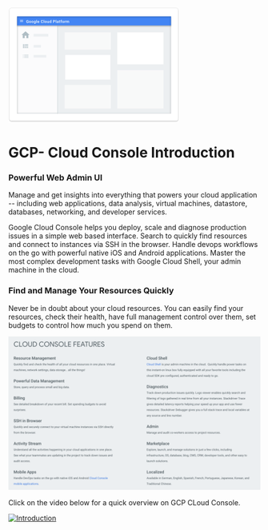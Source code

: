 ![gcp-console](./resources/gcp-web-console.png)

# GCP- Cloud Console Introduction

### Powerful Web Admin UI
Manage and get insights into everything that powers your cloud application -- including web applications, data analysis, virtual machines, datastore, databases, networking, and developer services. 

Google Cloud Console helps you deploy, scale and diagnose production issues in a simple web based interface. Search to quickly find resources and connect to instances via SSH in the browser. Handle devops workflows on the go with powerful native iOS and Android applications. Master the most complex development tasks with Google Cloud Shell, your admin machine in the cloud.

### Find and Manage Your Resources Quickly
Never be in doubt about your cloud resources. You can easily find your resources, check their health, have full management control over them, set budgets to control how much you spend on them.

![gcp-cloud-console-features](./resources/gcp-cloud-console-features.png)

Click on the video below for a quick overview on GCP CLoud Console.

[![Introduction](https://i.ytimg.com/vi/9xSfYj219mM/hqdefault.jpg?sqp=-oaymwEZCNACELwBSFXyq4qpAwsIARUAAIhCGAFwAQ==&rs=AOn4CLDBIJS6Frqtvv-B182lyusgupWBLw)](https://www.youtube.com/watch?v=yF7EDXKTmoQ)
